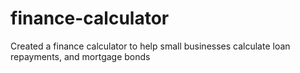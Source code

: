 # finance-calculator
Created a finance calculator to help small businesses calculate loan repayments, and mortgage bonds
